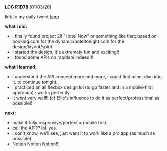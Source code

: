 **LOG R1D78** (01/03/20)

link to my daily tweet [here](https://twitter.com/Nightcoder2/status/1234046124580835329) 

**what i did:**

- i finally found project 2!! "Hotel Now" or something like that: based on booking.com for the dynamic/hoteltonight.com for the design/layout/spirit.
- i started the design, it's extremely fun and exciting!! 
- i found some APIs on rapidapi indeed!!!

**what i learned:**

- i understand the API concept more and more, i could find mine, dive into it. to continue tonight.
- i practiced an all flexbox design lol (to go faster and in a mobile-first approach) : works perfectly.
- it went very well!! (cf [Ellie](https://twitter.com/ellie_html)'s influence to do it as perfect/professional as possible!)

**next:**

- make it fully responsive/perfect = mobile first.
- call the API?? lol. yes.
- i don't know, we'll see, just want it to work like a pro app (as much as possible)
- Notion Notion Notion!!!

